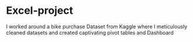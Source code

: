 # Excel-project
I worked around a bike purchase Dataset from Kaggle where I meticulously cleaned datasets and created captivating pivot tables and Dashboard
